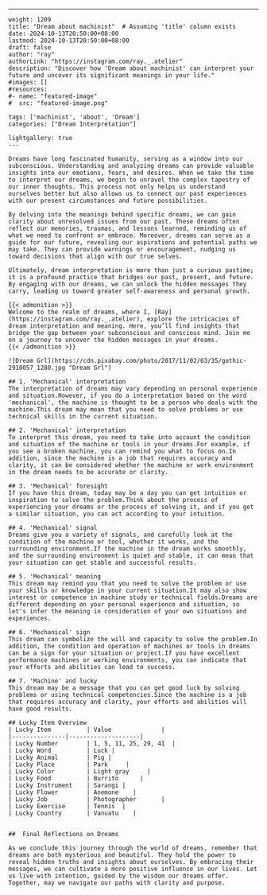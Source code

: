 ---
    weight: 1209
    title: "Dream about machinist"  # Assuming 'title' column exists
    date: 2024-10-13T20:50:00+08:00
    lastmod: 2024-10-13T20:50:00+08:00
    draft: false
    author: "ray"
    authorLink: "https://instagram.com/ray._.atelier"
    description: "Discover how 'Dream about machinist' can interpret your future and uncover its significant meanings in your life."
    #images: []
    #resources:
    #- name: "featured-image"
    #  src: "featured-image.png"
    
    tags: ['machinist', 'about', 'Dream']
    categories: ["Dream Interpretation"]
    
    lightgallery: true
    ---
    
    Dreams have long fascinated humanity, serving as a window into our subconscious. Understanding and analyzing dreams can provide valuable insights into our emotions, fears, and desires. When we take the time to interpret our dreams, we begin to unravel the complex tapestry of our inner thoughts. This process not only helps us understand ourselves better but also allows us to connect our past experiences with our present circumstances and future possibilities.
    
    By delving into the meanings behind specific dreams, we can gain clarity about unresolved issues from our past. These dreams often reflect our memories, traumas, and lessons learned, reminding us of what we need to confront or embrace. Moreover, dreams can serve as a guide for our future, revealing our aspirations and potential paths we may take. They can provide warnings or encouragement, nudging us toward decisions that align with our true selves.
    
    Ultimately, dream interpretation is more than just a curious pastime; it is a profound practice that bridges our past, present, and future. By engaging with our dreams, we can unlock the hidden messages they carry, leading us toward greater self-awareness and personal growth.
    
    {{< admonition >}}
    Welcome to the realm of dreams, where I, [Ray](https://instagram.com/ray._.atelier), explore the intricacies of dream interpretation and meaning. Here, you’ll find insights that bridge the gap between your subconscious and conscious mind. Join me on a journey to uncover the hidden messages in your dreams.
    {{< /admonition >}}
    
    ![Dream Grl](https://cdn.pixabay.com/photo/2017/11/02/03/35/gothic-2910057_1280.jpg "Dream Grl")
    
    ## 1. 'Mechanical' interpretation
    The interpretation of dreams may vary depending on personal experience and situation.However, if you do a interpretation based on the word 'mechanical', the machine is thought to be a person who deals with the machine.This dream may mean that you need to solve problems or use technical skills in the current situation.
    
    ## 2. 'Mechanical' interpretation
    To interpret this dream, you need to take into account the condition and situation of the machine or tools in your dreams.For example, if you see a broken machine, you can remind you what to focus on.In addition, since the machine is a job that requires accuracy and clarity, it can be considered whether the machine or work environment in the dream needs to be accurate or clarity.
    
    ## 3. 'Mechanical' foresight
    If you have this dream, today may be a day you can get intuition or inspiration to solve the problem.Think about the process of experiencing your dreams or the process of solving it, and if you get a similar situation, you can act according to your intuition.
    
    ## 4. 'Mechanical' signal
    Dreams give you a variety of signals, and carefully look at the condition of the machine or tool, whether it works, and the surrounding environment.If the machine in the dream works smoothly, and the surrounding environment is quiet and stable, it can mean that your situation can get stable and successful results.
    
    ## 5. 'Mechanical' meaning
    This dream may remind you that you need to solve the problem or use your skills or knowledge in your current situation.It may also show interest or competence in machine study or technical fields.Dreams are different depending on your personal experience and situation, so let's infer the meaning in consideration of your own situations and experiences.
    
    ## 6. 'Mechanical' sign
    This dream can symbolize the will and capacity to solve the problem.In addition, the condition and operation of machines or tools in dreams can be a sign for your situation or project.If you have excellent performance machines or working environments, you can indicate that your efforts and abilities can lead to success.
    
    ## 7. 'Machine' and lucky
    This dream may be a message that you can get good luck by solving problems or using technical competencies.Since the machine is a job that requires accuracy and clarity, your efforts and abilities will have good results.
    
    ## Lucky Item Overview
    | Lucky Item          | Value              |
    |---------------|--------------------|
    | Lucky Number        | 1, 5, 11, 25, 29, 41  |
    | Lucky Word          | Luck |
    | Lucky Animal        | Pig |
    | Lucky Place         | Park     |
    | Lucky Color         | Light gray     |
    | Lucky Food          | Burrito      |
    | Lucky Instrument    | Sarangi |
    | Lucky Flower        | Anemone    |
    | Lucky Job           | Photographer       |
    | Lucky Exercise      | Tennis  |
    | Lucky Country       | Vanuatu    |
    
    
    ##  Final Reflections on Dreams
    
    As we conclude this journey through the world of dreams, remember that dreams are both mysterious and beautiful. They hold the power to reveal hidden truths and insights about ourselves. By embracing their messages, we can cultivate a more positive influence in our lives. Let us live with intention, guided by the wisdom our dreams offer. Together, may we navigate our paths with clarity and purpose.
    